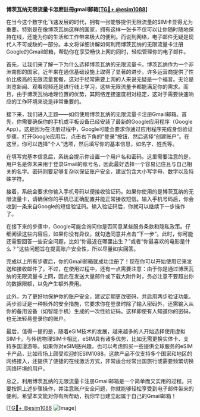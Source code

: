**博茨瓦纳无限流量卡怎麽註冊gmail郵箱[[TG💪+ @esim1088](https://t.me/s/esim1088)]**

在当今这个数字化飞速发展的时代，拥有一张能够提供无限流量的SIM卡显得尤为重要。特别是在像博茨瓦纳这样的国家，拥有这样一张卡不仅可以让你随时随地保持在线，还能为你的生活和工作带来极大的便利。而说到网络，电子邮件无疑是现代人不可或缺的一部分。本文将详细讲解如何利用博茨瓦纳的无限流量卡注册Google的Gmail邮箱，帮助你在享受畅快上网的同时，轻松管理你的电子邮件。

首先，让我们来了解一下为什么选择博茨瓦纳的无限流量卡。博茨瓦纳作为一个非洲南部的国家，近年来在通信基础设施上取得了显著的进步。许多运营商提供了性价比极高的无限流量套餐，这对于经常需要上网的人来说无疑是一个福音。无论是浏览新闻、观看视频还是进行线上学习，这些无限流量卡都能满足你的需求。而且，由于博茨瓦纳地理位置的优势，其网络连接速度相对稳定，这对于需要快速响应的工作环境来说是非常重要的。

接下来，我们进入正题——如何使用博茨瓦纳的无限流量卡注册Gmail邮箱。首先，你需要确保你的手机或平板设备已经安装了最新的Google应用程序（Google App）。这是因为在注册过程中，Google可能会要求你通过应用程序完成身份验证步骤。打开Google应用后，点击右下角的“登录”按钮，然后选择“创建账户”。在这里，你可以选择“个人”选项，然后填写你的基本信息，如名字、姓氏等。

在填写完基本信息后，系统会提示你设置一个用户名和密码。这里需要注意的是，用户名是你未来用于登录Gmail的账号名，因此最好选择一个容易记住且与自己相关的名字。密码则要足够复杂以保证账户安全，建议包含大小写字母、数字以及特殊字符。

接着，系统会要求你输入手机号码以便接收验证码。如果你使用的是博茨瓦纳的无限流量卡，请确保你的手机已正确配置并能正常接收短信。输入手机号码后，你会收到一条来自Google的短信验证码。输入验证码后，你就可以继续下一步操作了。

在接下来的步骤中，Google可能会询问你是否同意某些服务条款和隐私政策。仔细阅读这些内容后，如果你没有异议，就勾选同意并点击“下一步”。此时，你可能还需要回答一些安全问题，比如“你最近在哪里出生？”或者“你最喜欢的电影是什么？”这些问题旨在提高账户安全性，所以尽量如实回答。

完成以上所有步骤后，你的Gmail邮箱就成功注册了！现在你可以开始使用它来发送和接收邮件了。不过，在使用过程中，还有一点需要注意：由于你是通过博茨瓦纳的无限流量卡上网，因此在发送大量邮件或下载大附件时，务必注意不要超出你的数据限额，以免产生额外费用。

此外，为了更好地保护你的账户安全，建议定期更改密码，并启用两步验证功能。两步验证是一种额外的安全措施，它要求你在登录时除了输入密码外，还需输入从你的备用设备（如智能手机）生成的一次性验证码。这样即使有人知道你的密码，也无法轻易登录你的账户。

最后，值得一提的是，随着eSIM技术的发展，越来越多的人开始选择使用虚拟SIM卡。与传统物理SIM卡相比，eSIM具有诸多优势，比如无需更换实体卡、支持多国漫游等。如果你对eSIM感兴趣，也可以考虑购买一些提供全球服务的eSIM卡产品，比如市场上颇受欢迎的ESIM1088。这款产品不仅支持多个国家和地区的网络接入，还提供了便捷的在线激活方式，非常适合经常出国旅行或需要频繁切换网络环境的用户。

总之，利用博茨瓦纳的无限流量卡注册Gmail邮箱是一个简单而又实用的过程。只要按照上述步骤操作，并注意账户安全问题，你就能够轻松享受到电子邮件带来的便利。希望本文能对你有所帮助，祝你早日建立起属于自己的Gmail邮箱！

[[TG💪+ @esim1088](https://t.me/s/esim1088) ![Image](https://i.postimg.cc/4NQfJmqS/Snipaste-2025-05-13-00-14-12.png)]